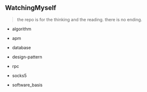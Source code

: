 ## WatchingMyself

> the repo is for the thinking and the reading.
> there is no ending.

- algorithm

- apm

- database

- design-pattern

- rpc

- socks5

- software_basis